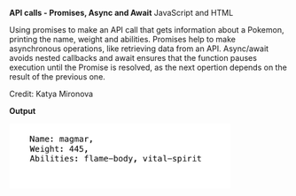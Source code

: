 **API calls - Promises, Async and Await**
JavaScript and HTML

Using promises to make an API call that gets information about a Pokemon, printing the name, weight and abilities.
Promises help to make asynchronous operations, like retrieving data from an API. Async/await avoids nested callbacks and await 
ensures that the function pauses execution until the Promise is resolved, 
as the next opertion depends on the result of the previous one.

Credit: Katya Mironova

**Output**


<img src="https://github.com/KatyaMB/API_calls/blob/main/API_call.png" width="400">
